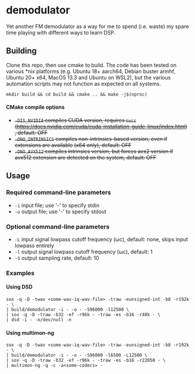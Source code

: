 # demodulator
Yet another FM demodulator as a way for me to spend (i.e. waste) my spare time playing with different ways to learn DSP.
## Building
Clone this repo, then use cmake to build. The code has been tested on various *nix platforms (e.g. Ubuntu 18+ aarch64, Debian buster armhf, Ubuntu 20+ x64, MacOS 13.3 and Ubuntu on WSL2), but the various automation scripts may not function as expected on all systems.

`mkdir build && cd build && cmake .. && make -j$(nproc)`
#### CMake compile options 
- ~~`-DIS_NVIDIA` compiles CUDA version, requires `nvcc` (https://docs.nvidia.com/cuda/cuda-installation-guide-linux/index.html) , default: OFF~~
- ~~`-DNO_INTRINSICS` compiles non-intrinsics-based version, even if extensions are available (x64 only), default: OFF~~
- ~~`-DNO_AVX512` compiles intrinsics version, but forces avx2 version if avx512 extension are detected on the system, default: OFF~~
## Usage
### Required command-line parameters
- `-i` input file; use '-' to specify stdin
- `-o` output file; use '-' to specify stdout
### Optional command-line parameters
- `-L` input signal lowpass cutoff frequency (ωc), default: none, skips input lowpass entirely
- `-l` output signal lowpass cutoff frequency (ωc), default: 1
- `-S` output sampling rate, default: 10
### Examples
#### Using DSD
```
sox -q -D -twav <some-wav-iq-wav-file> -traw -eunsigned-int -b8 -r192k - \
| build/demodulator -i - -o - -S96000 -l12500 \
| sox -q -D -traw -b32 -ef -r96k - -traw -es -b16 -r48k - \
| dsd -i - -o/dev/null -n
```
#### Using multimon-ng
```
sox -q -D -twav <some-wav-iq-wav-file> -traw -eunsigned-int -b8 -r192k - \
| build/demodulator -i - -o - -S96000 -l6500 -L12500 \
| sox -q -D -traw -b32 -ef -r96k - -traw -es -b16 -r22050 - \
| multimon-ng -q -c -a<some-codecs> -
```
